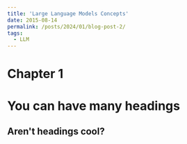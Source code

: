 ```yaml
---
title: 'Large Language Models Concepts'
date: 2015-08-14
permalink: /posts/2024/01/blog-post-2/
tags:
  - LLM
---
```


Chapter 1 
======

You can have many headings
======

Aren't headings cool?
------
